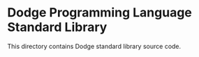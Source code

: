 # Dodge Programming Language Standard Library

This directory contains Dodge standard library source code.